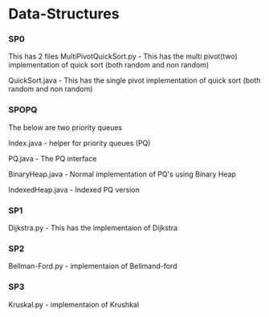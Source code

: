 # Data-Structures
### SP0
This has 2 files
MultiPivotQuickSort.py - This has the multi pivot(two) implementation of quick sort (both random and non random) 

QuickSort.java - This has the single pivot implementation of quick sort (both random and non random)

### SPOPQ
The below are two priority queues

Index.java - helper for priority queues (PQ)

PQ.java - The PQ interface

BinaryHeap.java - Normal implementation of PQ's using Binary Heap

IndexedHeap.java - Indexed PQ version

### SP1
Dijkstra.py - This has the implementaion of Dijkstra

### SP2
Bellman-Ford.py - implementaion of Bellmand-ford

### SP3
Kruskal.py - implementaion of Krushkal

